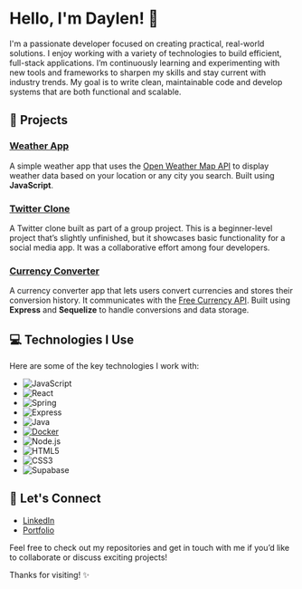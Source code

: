 # Hello, I'm Daylen! 👋

I'm a passionate developer focused on creating practical, real-world solutions. I enjoy working with a variety of technologies to build efficient, full-stack applications. I’m continuously learning and experimenting with new tools and frameworks to sharpen my skills and stay current with industry trends. My goal is to write clean, maintainable code and develop systems that are both functional and scalable.


## 🔧 Projects

### [Weather App](https://github.com/notDuckk/weatherApp)
A simple weather app that uses the [Open Weather Map API](https://openweathermap.org/api) to display weather data based on your location or any city you search. Built using **JavaScript**.

### [Twitter Clone](https://github.com/Wassword/sharespace)
A Twitter clone built as part of a group project. This is a beginner-level project that’s slightly unfinished, but it showcases basic functionality for a social media app. It was a collaborative effort among four developers.

### [Currency Converter](https://github.com/notDuckk/currencyCoverter)
A currency converter app that lets users convert currencies and stores their conversion history. It communicates with the [Free Currency API](https://freecurrencyapi.com/). Built using **Express** and **Sequelize** to handle conversions and data storage.


## 💻 Technologies I Use

Here are some of the key technologies I work with:


- ![JavaScript](https://img.shields.io/badge/JavaScript-F7DF1E?style=for-the-badge&logo=javascript&logoColor=black)
- ![React](https://img.shields.io/badge/React-61DAFB?style=for-the-badge&logo=react&logoColor=black)
- ![Spring](https://img.shields.io/badge/Spring-6DB33F?style=for-the-badge&logo=spring&logoColor=white)
- ![Express](https://img.shields.io/badge/Express-000000?style=for-the-badge&logo=express&logoColor=white)
- ![Java](https://img.shields.io/badge/Java-007396?style=for-the-badge&logo=java&logoColor=white)
- [![Docker](https://img.shields.io/badge/Docker-2496ED?style=for-the-badge&logo=docker&logoColor=white)](https://www.docker.com/)
- ![Node.js](https://img.shields.io/badge/Node.js-339933?style=for-the-badge&logo=node.js&logoColor=white)
- ![HTML5](https://img.shields.io/badge/HTML5-E34F26?style=for-the-badge&logo=html5&logoColor=white)
- ![CSS3](https://img.shields.io/badge/CSS3-1572B6?style=for-the-badge&logo=css3&logoColor=white)
- ![Supabase](https://img.shields.io/badge/Supabase-3ECF8E?style=for-the-badge&logo=supabase&logoColor=white)



## 🤝 Let's Connect
 
- [LinkedIn](https://linkedin.com/in/yourprofile)  
- [Portfolio](https://yourportfolio.com)

Feel free to check out my repositories and get in touch with me if you’d like to collaborate or discuss exciting projects!

Thanks for visiting! ✨

